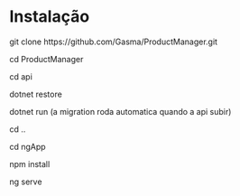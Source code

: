 # Instalação

<p>git clone https://github.com/Gasma/ProductManager.git</p>

<p>cd ProductManager</p>
<p>cd api</p>
<p>dotnet restore</p>
<p>dotnet run (a migration roda automatica quando a api subir)</p>
<p>cd ..</p>
<p>cd ngApp</p>
<p>npm install</p>
<p>ng serve</p>
